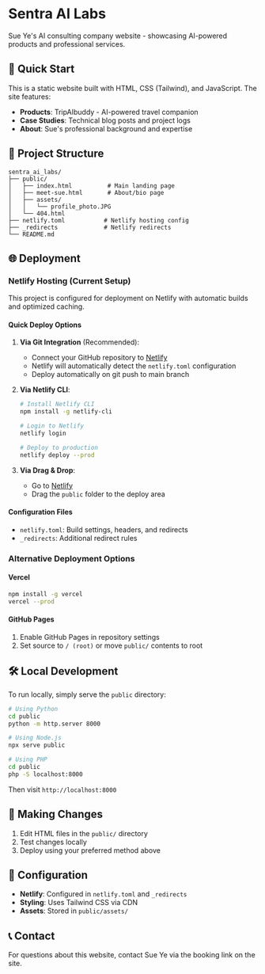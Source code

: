 # Sentra AI Labs

Sue Ye's AI consulting company website - showcasing AI-powered products and professional services.

## 🚀 Quick Start

This is a static website built with HTML, CSS (Tailwind), and JavaScript. The site features:

- **Products**: TripAIbuddy - AI-powered travel companion
- **Case Studies**: Technical blog posts and project logs
- **About**: Sue's professional background and expertise

## 📁 Project Structure

```
sentra_ai_labs/
├── public/
│   ├── index.html          # Main landing page
│   ├── meet-sue.html       # About/bio page
│   ├── assets/
│   │   └── profile_photo.JPG
│   └── 404.html
├── netlify.toml           # Netlify hosting config
├── _redirects             # Netlify redirects
└── README.md
```

## 🌐 Deployment

### Netlify Hosting (Current Setup)

This project is configured for deployment on Netlify with automatic builds and optimized caching.

#### Quick Deploy Options

1. **Via Git Integration** (Recommended):
   - Connect your GitHub repository to [Netlify](https://netlify.com)
   - Netlify will automatically detect the `netlify.toml` configuration
   - Deploy automatically on git push to main branch

2. **Via Netlify CLI**:
   ```bash
   # Install Netlify CLI
   npm install -g netlify-cli
   
   # Login to Netlify
   netlify login
   
   # Deploy to production
   netlify deploy --prod
   ```

3. **Via Drag & Drop**:
   - Go to [Netlify](https://netlify.com)
   - Drag the `public` folder to the deploy area

#### Configuration Files
- `netlify.toml`: Build settings, headers, and redirects
- `_redirects`: Additional redirect rules

### Alternative Deployment Options

#### Vercel
```bash
npm install -g vercel
vercel --prod
```

#### GitHub Pages
1. Enable GitHub Pages in repository settings
2. Set source to `/ (root)` or move `public/` contents to root

## 🛠️ Local Development

To run locally, simply serve the `public` directory:

```bash
# Using Python
cd public
python -m http.server 8000

# Using Node.js
npx serve public

# Using PHP
cd public
php -S localhost:8000
```

Then visit `http://localhost:8000`

## 📝 Making Changes

1. Edit HTML files in the `public/` directory
2. Test changes locally
3. Deploy using your preferred method above

## 🔧 Configuration

- **Netlify**: Configured in `netlify.toml` and `_redirects`
- **Styling**: Uses Tailwind CSS via CDN
- **Assets**: Stored in `public/assets/`

## 📞 Contact

For questions about this website, contact Sue Ye via the booking link on the site.